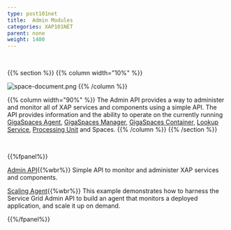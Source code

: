 ```yaml
---
type: post101net
title:  Admin Modules
categories: XAP101NET
parent: none
weight: 1400
---
```


<br>

{{% section %}}
{{% column  width="10%" %}}

![space-document.png](/attachment_files/subject/admin-api.png)
{{% /column %}}

{{% column width="90%" %}}
The Admin API provides a way to administer and monitor all of XAP services and components using a simple API. The API provides information and the ability to operate on the currently running [GigaSpaces Agent](/product_overview/service-grid.html#gsa), [GigaSpaces Manager](/product_overview/service-grid.html#gsm), [GigaSpaces Container](/product_overview/service-grid.html#gsc), [Lookup Service](/product_overview/service-grid.html#lus), [Processing Unit](./the-processing-unit-overview.html) and Spaces.
{{% /column %}}
{{% /section %}}



<br>

{{%fpanel%}}

[Admin API](./administration-and-monitoring-api.html){{%wbr%}}
Simple API to monitor and administer XAP services and components.

[Scaling Agent](./scaling-agent-example.html){{%wbr%}}
This example demonstrates how to harness the Service Grid Admin API to build an agent that monitors a deployed application, and scale it up on demand.


{{%/fpanel%}}


